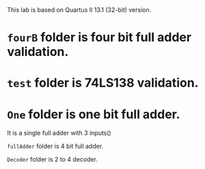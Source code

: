 This lab is based on Quartus II 13.1 (32-bit) version.

# `fourB` folder is four bit full adder validation.

# `test` folder is 74LS138 validation.

# `One` folder is one bit full adder.

It is a single full adder with 3 inputs()

`fullAdder` folder is 4 bit full adder.

`Decoder` folder is 2 to 4 decoder.